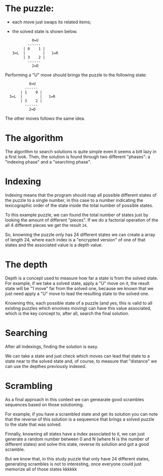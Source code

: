 # The puzzle:
- each move just swaps its related items;
- the solved state is shown below.

               0=U
             ------
           | 0    1 |
      3=L  |        |   1=R
           | 3    2 |
             ------
               2=D

Performing a "U" move should brings the puzzle to the following state:

               0=U
             ------
           | 1    0 |
      3=L  |        |   1=R
           | 3    2 |
             ------
               2=D

The other moves follows the same idea.

# The algorithm

The algorithm to search solutions is quite simple even it seems a bitt lazy in a first look. Then, the solution is found through two different "phases": a "indexing phase" and a "searching phase".

# Indexing

Indexing means that the program should map all possible different states of the puzzle to a single number, in this case to a number indicating the lexicographic order of the state inside the total number of possible states.

To this example puzzle, we can found the total number of states just by looking the amount of different "pieces". If we do a factorial operation of the all 4 different pieces we get the result ```24```.

So, knowning the puzzle only has 24 different states we can create a array of length 24, where each index is a "encrypted version" of one of that states and the associated value is a depth value.

# The depth

Depth is a concept used to measure how far a state is from the solved state. For example, if we take a solved state, apply a "U" move on it, the result state will be "1 move" far from the solved one, because we known that we just need apply a "U" move to lead the resulting state to the solved one.

Knowning this, each possible state of a puzzle (and yes, this is valid to all existing puzzles which envolves moving) can have this value associated, which is the key concept to, after all, search the final solution.

# Searching

After all indexings, finding the solution is easy.

We can take a state and just check which moves can lead that state to a state near to the solved state and, of course, to measure that "distance" we can use the depthes previously indexed.

# Scrambling

As a final approach in this context we can genearate good scrambles sequences based on those solutioning.

For example, if you have a scrambled state and get its solution you can note that the reverse of this solution is a sequeence that brings a solved puzzle to the state that was solved.

Finnally, knowning all states have a index associated to it, we can just generate a random number between 0 and N (where N is the number of different states) and solve this state, reverse its solution and got a good scramble.

But we know that, in this study puzzle that only have 24 different states, generating scrambles is not to interesting, once everyone could just memorize all of those states kkkkkk
